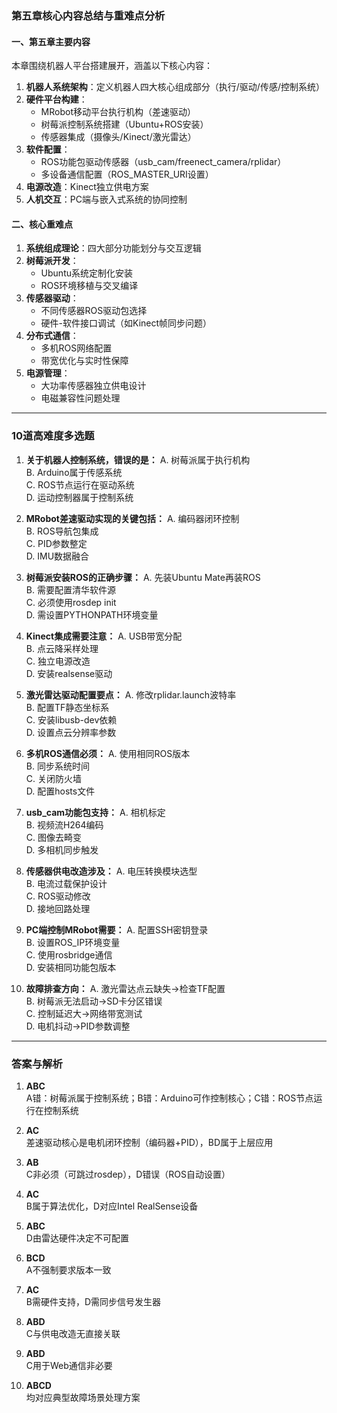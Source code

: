 ### 第五章核心内容总结与重难点分析

#### 一、第五章主要内容
本章围绕机器人平台搭建展开，涵盖以下核心内容：
1. **机器人系统架构**：定义机器人四大核心组成部分（执行/驱动/传感/控制系统）
2. **硬件平台构建**：
   - MRobot移动平台执行机构（差速驱动）
   - 树莓派控制系统搭建（Ubuntu+ROS安装）
   - 传感器集成（摄像头/Kinect/激光雷达）
3. **软件配置**：
   - ROS功能包驱动传感器（usb_cam/freenect_camera/rplidar）
   - 多设备通信配置（ROS_MASTER_URI设置）
4. **电源改造**：Kinect独立供电方案
5. **人机交互**：PC端与嵌入式系统的协同控制

#### 二、核心重难点
1. **系统组成理论**：四大部分功能划分与交互逻辑
2. **树莓派开发**：
   - Ubuntu系统定制化安装
   - ROS环境移植与交叉编译
3. **传感器驱动**：
   - 不同传感器ROS驱动包选择
   - 硬件-软件接口调试（如Kinect帧同步问题）
4. **分布式通信**：
   - 多机ROS网络配置
   - 带宽优化与实时性保障
5. **电源管理**：
   - 大功率传感器独立供电设计
   - 电磁兼容性问题处理

---

### 10道高难度多选题

1. **关于机器人控制系统，错误的是：**
   A. 树莓派属于执行机构  
   B. Arduino属于传感系统  
   C. ROS节点运行在驱动系统  
   D. 运动控制器属于控制系统  

2. **MRobot差速驱动实现的关键包括：**
   A. 编码器闭环控制  
   B. ROS导航包集成  
   C. PID参数整定  
   D. IMU数据融合  

3. **树莓派安装ROS的正确步骤：**
   A. 先装Ubuntu Mate再装ROS  
   B. 需要配置清华软件源  
   C. 必须使用rosdep init  
   D. 需设置PYTHONPATH环境变量  

4. **Kinect集成需要注意：**
   A. USB带宽分配  
   B. 点云降采样处理  
   C. 独立电源改造  
   D. 安装realsense驱动  

5. **激光雷达驱动配置要点：**
   A. 修改rplidar.launch波特率  
   B. 配置TF静态坐标系  
   C. 安装libusb-dev依赖  
   D. 设置点云分辨率参数  

6. **多机ROS通信必须：**
   A. 使用相同ROS版本  
   B. 同步系统时间  
   C. 关闭防火墙  
   D. 配置hosts文件  

7. **usb_cam功能包支持：**
   A. 相机标定  
   B. 视频流H264编码  
   C. 图像去畸变  
   D. 多相机同步触发  

8. **传感器供电改造涉及：**
   A. 电压转换模块选型  
   B. 电流过载保护设计  
   C. ROS驱动修改  
   D. 接地回路处理  

9. **PC端控制MRobot需要：**
   A. 配置SSH密钥登录  
   B. 设置ROS_IP环境变量  
   C. 使用rosbridge通信  
   D. 安装相同功能包版本  

10. **故障排查方向：**
    A. 激光雷达点云缺失→检查TF配置  
    B. 树莓派无法启动→SD卡分区错误  
    C. 控制延迟大→网络带宽测试  
    D. 电机抖动→PID参数调整  

---

### 答案与解析

1. **ABC**  
   A错：树莓派属于控制系统；B错：Arduino可作控制核心；C错：ROS节点运行在控制系统

2. **AC**  
   差速驱动核心是电机闭环控制（编码器+PID），BD属于上层应用

3. **AB**  
   C非必须（可跳过rosdep），D错误（ROS自动设置）

4. **AC**  
   B属于算法优化，D对应Intel RealSense设备

5. **ABC**  
   D由雷达硬件决定不可配置

6. **BCD**  
   A不强制要求版本一致

7. **AC**  
   B需硬件支持，D需同步信号发生器

8. **ABD**  
   C与供电改造无直接关联

9. **ABD**  
   C用于Web通信非必要

10. **ABCD**  
    均对应典型故障场景处理方案